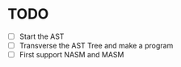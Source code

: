# TODO

- [ ] Start the AST
- [ ] Transverse the AST Tree and make a program
- [ ] First support NASM and MASM
